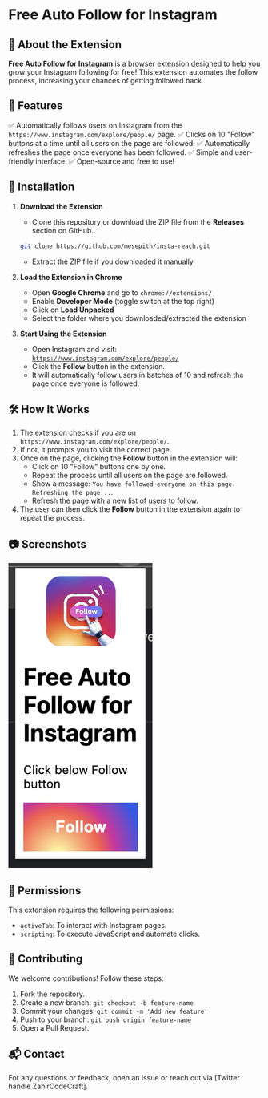 # Free Auto Follow for Instagram

## 🚀 About the Extension

**Free Auto Follow for Instagram** is a browser extension designed to help you grow your Instagram following for free! This extension automates the follow process, increasing your chances of getting followed back.

## 🎯 Features

✅ Automatically follows users on Instagram from the `https://www.instagram.com/explore/people/` page.
✅ Clicks on 10 "Follow" buttons at a time until all users on the page are followed.
✅ Automatically refreshes the page once everyone has been followed.
✅ Simple and user-friendly interface.
✅ Open-source and free to use!

## 📌 Installation

1. **Download the Extension**
   - Clone this repository or download the ZIP file from the **Releases** section on GitHub..
   ```sh
   git clone https://github.com/mesepith/insta-reach.git
   ```
   - Extract the ZIP file if you downloaded it manually.

2. **Load the Extension in Chrome**
   - Open **Google Chrome** and go to `chrome://extensions/`
   - Enable **Developer Mode** (toggle switch at the top right)
   - Click on **Load Unpacked**
   - Select the folder where you downloaded/extracted the extension

3. **Start Using the Extension**
   - Open Instagram and visit: [`https://www.instagram.com/explore/people/`](https://www.instagram.com/explore/people/)
   - Click the **Follow** button in the extension.
   - It will automatically follow users in batches of 10 and refresh the page once everyone is followed.

## 🛠 How It Works

1. The extension checks if you are on `https://www.instagram.com/explore/people/`.
2. If not, it prompts you to visit the correct page.
3. Once on the page, clicking the **Follow** button in the extension will:
   - Click on 10 "Follow" buttons one by one.
   - Repeat the process until all users on the page are followed.
   - Show a message: `You have followed everyone on this page. Refreshing the page...`.
   - Refresh the page with a new list of users to follow.
4. The user can then click the **Follow** button in the extension again to repeat the process.

## 📷 Screenshots

![Extension UI](images/free-auto-follow-instagram.png)

## 📜 Permissions

This extension requires the following permissions:
- `activeTab`: To interact with Instagram pages.
- `scripting`: To execute JavaScript and automate clicks.

## 📖 Contributing

We welcome contributions! Follow these steps:

1. Fork the repository.
2. Create a new branch: `git checkout -b feature-name`
3. Commit your changes: `git commit -m 'Add new feature'`
4. Push to your branch: `git push origin feature-name`
5. Open a Pull Request.

## 📬 Contact

For any questions or feedback, open an issue or reach out via [Twitter handle ZahirCodeCraft].
